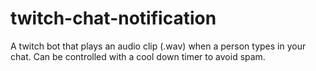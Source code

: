 # twitch-chat-notification
A twitch bot that plays an audio clip (.wav) when a person types in your chat. Can be controlled with a cool down timer to avoid spam.
